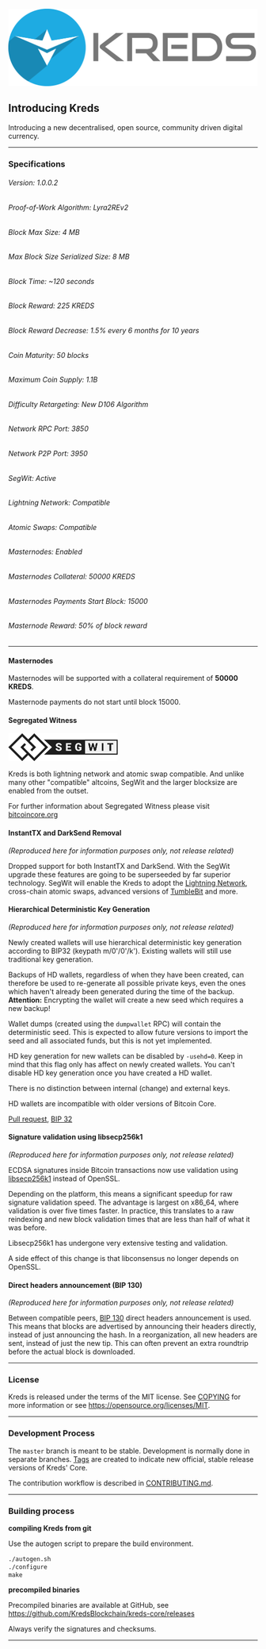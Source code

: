![Alt text](doc/logo.png)



## Introducing Kreds

Introducing a new decentralised, open source, community driven digital currency.

__________________________________________________________________________
### Specifications

###### Version: 1.0.0.2
###### Proof-of-Work Algorithm: Lyra2REv2
###### Block Max Size: 4 MB
###### Max Block Size Serialized Size: 8 MB
###### Block Time: ~120 seconds
###### Block Reward: 225 KREDS
###### Block Reward Decrease: 1.5% every 6 months for 10 years
###### Coin Maturity: 50 blocks
###### Maximum Coin Supply: 1.1B
###### Difficulty Retargeting: New D106 Algorithm
###### Network RPC Port: 3850
###### Network P2P Port: 3950
###### SegWit: Active
###### Lightning Network: Compatible
###### Atomic Swaps: Compatible
###### Masternodes: Enabled
###### Masternodes Collateral: 50000 KREDS
###### Masternodes Payments Start Block: 15000
###### Masternode Reward: 50% of block reward


__________________________________________________________________________

#### Masternodes

Masternodes will be supported with a collateral requirement of **50000 KREDS**.  

Masternode payments do not start until block 15000.

#### Segregated Witness

![Alt text](doc/segwit.png)

Kreds is both lightning network and atomic swap compatible. And unlike 
many other "compatible" altcoins, SegWit and the larger blocksize are enabled from the outset.

For further information about Segregated Witness please visit [bitcoincore.org](https://bitcoincore.org/en/2016/01/26/SegWit-benefits/)


#### InstantTX and DarkSend Removal 
*(Reproduced here for information purposes only, not release related)*

Dropped support for both InstantTX and DarkSend. With the SegWit upgrade these features are going to be superseeded by far superior technology. SegWit will enable the Kreds to adopt the [Lightning Network](https://lightning.network/lightning-network-paper.pdf), cross-chain atomic swaps, advanced versions of [TumbleBit](https://eprint.iacr.org/2016/575.pdf) and more.


#### Hierarchical Deterministic Key Generation 
*(Reproduced here for information purposes only, not release related)*

Newly created wallets will use hierarchical deterministic key generation
according to BIP32 (keypath m/0'/0'/k').
Existing wallets will still use traditional key generation.

Backups of HD wallets, regardless of when they have been created, can
therefore be used to re-generate all possible private keys, even the
ones which haven't already been generated during the time of the backup.
**Attention:** Encrypting the wallet will create a new seed which requires
a new backup!

Wallet dumps (created using the `dumpwallet` RPC) will contain the deterministic
seed. This is expected to allow future versions to import the seed and all
associated funds, but this is not yet implemented.

HD key generation for new wallets can be disabled by `-usehd=0`. Keep in
mind that this flag only has affect on newly created wallets.
You can't disable HD key generation once you have created a HD wallet.

There is no distinction between internal (change) and external keys.

HD wallets are incompatible with older versions of Bitcoin Core.

[Pull request](https://github.com/bitcoin/bitcoin/pull/8035/files), [BIP 32](https://github.com/bitcoin/bips/blob/master/bip-0032.mediawiki)


#### Signature validation using libsecp256k1
*(Reproduced here for information purposes only, not release related)*

ECDSA signatures inside Bitcoin transactions now use validation using
[libsecp256k1](https://github.com/bitcoin-core/secp256k1) instead of OpenSSL.

Depending on the platform, this means a significant speedup for raw signature
validation speed. The advantage is largest on x86_64, where validation is over
five times faster. In practice, this translates to a raw reindexing and new
block validation times that are less than half of what it was before.

Libsecp256k1 has undergone very extensive testing and validation.

A side effect of this change is that libconsensus no longer depends on OpenSSL.


#### Direct headers announcement (BIP 130)
*(Reproduced here for information purposes only, not release related)*

Between compatible peers, [BIP 130](https://github.com/bitcoin/bips/blob/master/bip-0130.mediawiki)
direct headers announcement is used. This means that blocks are advertised by
announcing their headers directly, instead of just announcing the hash. In a
reorganization, all new headers are sent, instead of just the new tip. This
can often prevent an extra roundtrip before the actual block is downloaded.


__________________________________________________________________________


### License

Kreds is released under the terms of the MIT license. See [COPYING](COPYING) for more
information or see https://opensource.org/licenses/MIT.


__________________________________________________________________________


### Development Process

The `master` branch is meant to be stable. Development is normally done in separate branches.
[Tags](https://github.com/KredsBlockchain/kreds-core/tags) are created to indicate new official,
stable release versions of Kreds' Core.

The contribution workflow is described in [CONTRIBUTING.md](CONTRIBUTING.md).


__________________________________________________________________________


### Building process

**compiling Kreds from git**

Use the autogen script to prepare the build environment.

    ./autogen.sh
    ./configure
    make

**precompiled binaries**

Precompiled binaries are available at GitHub, see
https://github.com/KredsBlockchain/kreds-core/releases

Always verify the signatures and checksums.


__________________________________________________________________________
